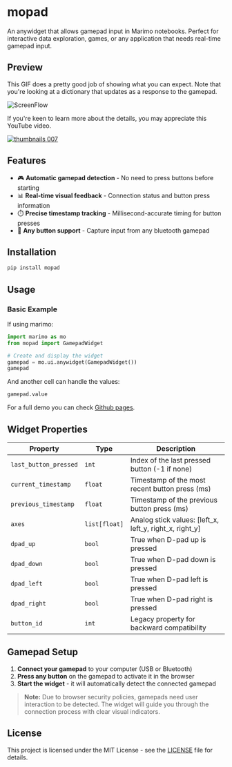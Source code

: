 # mopad

An anywidget that allows gamepad input in Marimo notebooks. Perfect for interactive data exploration, games, or any application that needs real-time gamepad input.

## Preview 

This GIF does a pretty good job of showing what you can expect. Note that you're looking at a dictionary that updates as a response to the gamepad. 

![ScreenFlow](https://github.com/user-attachments/assets/1a615181-e042-4134-b4fa-987a063c3712)

If you're keen to learn more about the details, you may appreciate this YouTube video. 

[![thumbnails 007](https://github.com/user-attachments/assets/1c92b392-a460-452a-844c-6725698ac1b8)](https://youtu.be/4fXLB5_F2rg)


## Features

- 🎮 **Automatic gamepad detection** - No need to press buttons before starting
- 📊 **Real-time visual feedback** - Connection status and button press information  
- ⏱️ **Precise timestamp tracking** - Millisecond-accurate timing for button presses
- 🔗 **Any button support** - Capture input from any bluetooth gamepad

## Installation

```bash
pip install mopad
```

## Usage

### Basic Example

If using marimo: 

```python
import marimo as mo
from mopad import GamepadWidget

# Create and display the widget
gamepad = mo.ui.anywidget(GamepadWidget())
gamepad
```

And another cell can handle the values:

```python
gamepad.value
```

For a full demo you can check [Github pages](https://koaning.github.io/mopad/).

## Widget Properties

| Property | Type | Description |
|----------|------|-------------|
| `last_button_pressed` | `int` | Index of the last pressed button (-1 if none) |
| `current_timestamp` | `float` | Timestamp of the most recent button press (ms) |
| `previous_timestamp` | `float` | Timestamp of the previous button press (ms) |
| `axes` | `list[float]` | Analog stick values: [left_x, left_y, right_x, right_y] |
| `dpad_up` | `bool` | True when D-pad up is pressed |
| `dpad_down` | `bool` | True when D-pad down is pressed |
| `dpad_left` | `bool` | True when D-pad left is pressed |
| `dpad_right` | `bool` | True when D-pad right is pressed |
| `button_id` | `int` | Legacy property for backward compatibility |

## Gamepad Setup

1. **Connect your gamepad** to your computer (USB or Bluetooth)
2. **Press any button** on the gamepad to activate it in the browser
3. **Start the widget** - it will automatically detect the connected gamepad

> **Note:** Due to browser security policies, gamepads need user interaction to be detected. The widget will guide you through the connection process with clear visual indicators.


## License

This project is licensed under the MIT License - see the [LICENSE](LICENSE) file for details.
